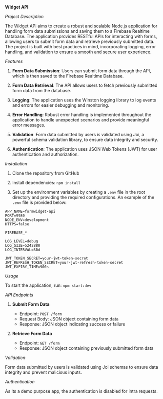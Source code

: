 **Widget API**

*Project Description*

The Widget API aims to create a robust and scalable Node.js application for handling form data submissions and saving them to a Firebase Realtime Database. The application provides RESTful APIs for interacting with forms, allowing users to submit form data and retrieve previously submitted data. The project is built with best practices in mind, incorporating logging, error handling, and validation to ensure a smooth and secure user experience.

*Features*

1. **Form Data Submission**: Users can submit form data through the API, which is then saved to the Firebase Realtime Database.

2. **Form Data Retrieval**: The API allows users to fetch previously submitted form data from the database.

3. **Logging**: The application uses the Winston logging library to log events and errors for easier debugging and monitoring.

4. **Error Handling**: Robust error handling is implemented throughout the application to handle unexpected scenarios and provide meaningful error messages.

5. **Validation**: Form data submitted by users is validated using Joi, a powerful schema validation library, to ensure data integrity and security.

6. **Authentication**: The application uses JSON Web Tokens (JWT) for user authentication and authorization.

*Installation*

1. Clone the repository from GitHub

2. Install dependencies: `npm install`

3. Set up the environment variables by creating a `.env` file in the root directory and providing the required configurations. An example of the `.env` file is provided below:

```
APP_NAME=formwidget-api
PORT=9980
NODE_ENV=development
HTTPS=false

FIREBASE_*

LOG_LEVEL=debug
LOG_SIZE=5242880
LOG_INTERVAL=30d

JWT_TOKEN_SECRET=your-jwt-token-secret
JWT_REFRESH_TOKEN_SECRET=your-jwt-refresh-token-secret
JWT_EXPIRY_TIME=900s
```

*Usage*

To start the application, run: `npm start:dev`

*API Endpoints*

1. **Submit Form Data**

   - Endpoint: `POST /form`
   - Request Body: JSON object containing form data
   - Response: JSON object indicating success or failure

2. **Retrieve Form Data**

   - Endpoint: `GET /form`
   - Response: JSON object containing previously submitted form data

*Validation*

Form data submitted by users is validated using Joi schemas to ensure data integrity and prevent malicious inputs.

*Authentication*

As its a demo purpose app, the authentication is disabled for intra requests.
